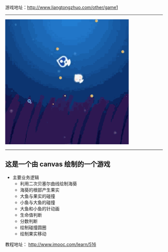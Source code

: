 游戏地址：http://www.liangtongzhuo.com/other/game1

---

<img src="g.gif">

---

## 这是一个由 canvas 绘制的一个游戏
- 主要业务逻辑
	- 利用二次贝塞尔曲线绘制海葵
	- 海葵的根部产生果实
	- 大鱼与果实的碰撞
	- 小鱼与大鱼的碰撞
	- 大鱼和小鱼的针动画
	- 生命值判断
	- 分数判断
	- 绘制碰撞圆圈
	- 绘制果实移动

教程地址： http://www.imooc.com/learn/516
